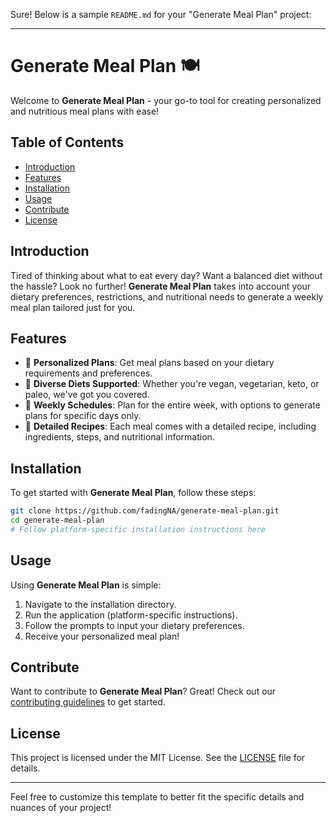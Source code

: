 Sure! Below is a sample `README.md` for your "Generate Meal Plan" project:

---

# Generate Meal Plan 🍽️

Welcome to **Generate Meal Plan** - your go-to tool for creating personalized and nutritious meal plans with ease!

## Table of Contents

- [Introduction](#introduction)
- [Features](#features)
- [Installation](#installation)
- [Usage](#usage)
- [Contribute](#contribute)
- [License](#license)

## Introduction

Tired of thinking about what to eat every day? Want a balanced diet without the hassle? Look no further! **Generate Meal Plan** takes into account your dietary preferences, restrictions, and nutritional needs to generate a weekly meal plan tailored just for you.

## Features

- 🍏 **Personalized Plans**: Get meal plans based on your dietary requirements and preferences.
- 🌱 **Diverse Diets Supported**: Whether you're vegan, vegetarian, keto, or paleo, we've got you covered.
- 📅 **Weekly Schedules**: Plan for the entire week, with options to generate plans for specific days only.
- 📖 **Detailed Recipes**: Each meal comes with a detailed recipe, including ingredients, steps, and nutritional information.

## Installation

To get started with **Generate Meal Plan**, follow these steps:

```bash
git clone https://github.com/fadingNA/generate-meal-plan.git
cd generate-meal-plan
# Follow platform-specific installation instructions here
```

## Usage

Using **Generate Meal Plan** is simple:

1. Navigate to the installation directory.
2. Run the application (platform-specific instructions).
3. Follow the prompts to input your dietary preferences.
4. Receive your personalized meal plan!

## Contribute

Want to contribute to **Generate Meal Plan**? Great! Check out our [contributing guidelines](CONTRIBUTING.md) to get started.

## License

This project is licensed under the MIT License. See the [LICENSE](LICENSE) file for details.

---

Feel free to customize this template to better fit the specific details and nuances of your project!

